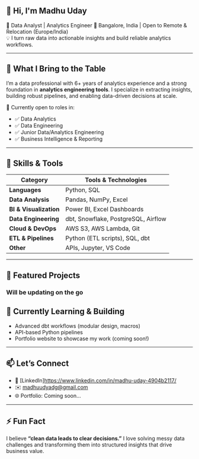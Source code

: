 ## 👋 Hi, I'm Madhu Uday

🎯 Data Analyst | Analytics Engineer 
📍 Bangalore, India | Open to Remote & Relocation (Europe/India)  
💡 I turn raw data into actionable insights and build reliable analytics workflows.

---

## 🚀 What I Bring to the Table

I’m a data professional with 6+ years of analytics experience and a strong foundation in **analytics engineering tools**. I specialize in extracting insights, building robust pipelines, and enabling data-driven decisions at scale.

🔎 Currently open to roles in:
- ✅ Data Analytics
- ✅ Data Engineering
- ✅ Junior Data/Analytics Engineering
- ✅ Business Intelligence & Reporting

---

## 🧰 Skills & Tools

| Category              | Tools & Technologies                                   |
|-----------------------|--------------------------------------------------------|
| **Languages**         | Python, SQL                                            |
| **Data Analysis**     | Pandas, NumPy, Excel                                   |
| **BI & Visualization**| Power BI, Excel Dashboards                             |
| **Data Engineering**  | dbt, Snowflake, PostgreSQL, Airflow                    |
| **Cloud & DevOps**    | AWS S3, AWS Lambda, Git                                |
| **ETL & Pipelines**   | Python (ETL scripts), SQL, dbt                         |
| **Other**             | APIs, Jupyter, VS Code                                 |

---

## 📂 Featured Projects

### Will be updating on the go 

## 🌱 Currently Learning & Building

- Advanced dbt workflows (modular design, macros)
- API-based Python pipelines
- Portfolio website to showcase my work (coming soon!)

---

## 📫 Let’s Connect

- 💼 [LinkedIn]https://www.linkedin.com/in/madhu-uday-4904b2117/
- ✉️ madhuudyadg@gmail.com
- 🌐 Portfolio: Coming soon...

---

## ⚡ Fun Fact

I believe **“clean data leads to clear decisions.”** I love solving messy data challenges and transforming them into structured insights that drive business value.
